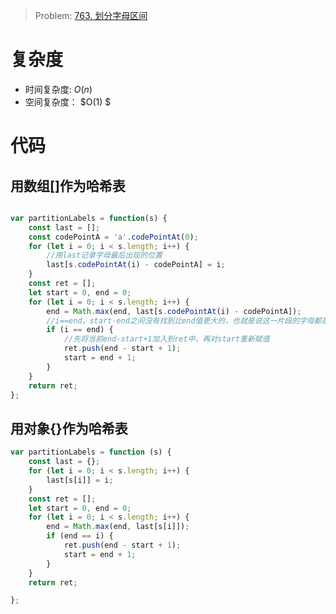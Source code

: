 > Problem: [763. 划分字母区间](https://leetcode.cn/problems/partition-labels/description/)


# 复杂度
- 时间复杂度: $O(n)$
- 空间复杂度： $O(1) $ 

# 代码
## 用数组[]作为哈希表
```JavaScript []

var partitionLabels = function(s) {
    const last = [];
    const codePointA = 'a'.codePointAt(0);
    for (let i = 0; i < s.length; i++) {
        //用last记录字母最后出现的位置
        last[s.codePointAt(i) - codePointA] = i;
    }
    const ret = [];
    let start = 0, end = 0;
    for (let i = 0; i < s.length; i++) {
        end = Math.max(end, last[s.codePointAt(i) - codePointA]);
        //i==end，start-end之间没有找到比end值更大的，也就是说这一片段的字母都是出现在这一个片段里面
        if (i == end) {
            //先将当前end-start+1加入到ret中，再对start重新赋值
            ret.push(end - start + 1);
            start = end + 1;
        }
    }
    return ret;
};

```

## 用对象{}作为哈希表
```JavaScript []
var partitionLabels = function (s) {
    const last = {};
    for (let i = 0; i < s.length; i++) {
        last[s[i]] = i;
    }
    const ret = [];
    let start = 0, end = 0;
    for (let i = 0; i < s.length; i++) {
        end = Math.max(end, last[s[i]]);
        if (end == i) {
            ret.push(end - start + 1);
            start = end + 1;
        }
    }
    return ret;

};
```
